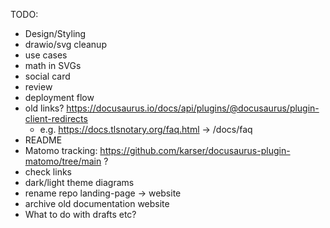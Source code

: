 TODO:
* Design/Styling
* drawio/svg cleanup
* use cases
* math in SVGs
* social card
* review
* deployment flow
* old links? https://docusaurus.io/docs/api/plugins/@docusaurus/plugin-client-redirects
  * e.g. https://docs.tlsnotary.org/faq.html -> /docs/faq
* README
* Matomo tracking: https://github.com/karser/docusaurus-plugin-matomo/tree/main ?
* check links
* dark/light theme diagrams
* rename repo landing-page -> website
* archive old documentation website
* What to do with drafts etc?